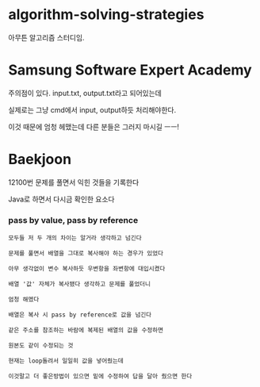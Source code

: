# algorithm-solving-strategies

아무튼 알고리즘 스터디임. 

# Samsung Software Expert Academy

주의점이 있다. input.txt, output.txt라고 되어있는데

실제로는 그냥 cmd에서 input, output하듯 처리해야한다.

이것 때문에 엄청 헤맸는데 다른 분들은 그러지 마시길 ㅡㅡ!

# Baekjoon

12100번 문제를 풀면서 익힌 것들을 기록한다

Java로 하면서 다시금 확인한 요소다

### pass by value, pass by reference

    모두들 저 두 개의 차이는 알거라 생각하고 넘긴다

    문제를 풀면서 배열을 그대로 복사해야 하는 경우가 있었다

    아무 생각없이 변수 복사하듯 우변항을 좌변항에 대입시켰다

    배열 '값' 자체가 복사됐다 생각하고 문제를 풀었더니

    엄청 해멨다

    배열은 복사 시 pass by reference로 값을 넘긴다

    같은 주소를 참조하는 바람에 복제된 배열의 값을 수정하면

    원본도 같이 수정되는 것

    현재는 loop돌려서 일일히 값을 넣어줬는데

    이것말고 더 좋은방법이 있으면 밑에 수정하여 답을 달아 줬으면 한다

